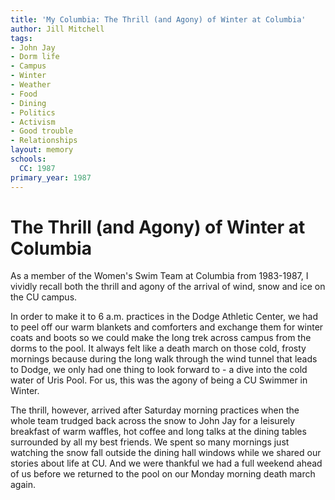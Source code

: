 ```yaml
---
title: 'My Columbia: The Thrill (and Agony) of Winter at Columbia'
author: Jill Mitchell
tags:
- John Jay
- Dorm life
- Campus
- Winter
- Weather
- Food
- Dining
- Politics
- Activism
- Good trouble
- Relationships
layout: memory
schools:
  CC: 1987
primary_year: 1987
---
```

# The Thrill (and Agony) of Winter at Columbia

As a member of the Women's Swim Team at Columbia from 1983-1987, I vividly recall both the thrill and agony of the arrival of wind, snow and ice on the CU campus.

In order to make it to 6 a.m. practices in the Dodge Athletic Center, we had to peel off our warm blankets and comforters and exchange them for winter coats and boots so we could make the long trek across campus from the dorms to the pool.  It always felt like a death march on those cold, frosty mornings because during the long walk through the wind tunnel that leads to Dodge, we only had one thing to look forward to - a dive into the cold water of Uris Pool.  For us, this was the agony of being a CU Swimmer in Winter.

The thrill, however, arrived after Saturday morning practices when the whole team trudged back across the snow to John Jay for a leisurely breakfast of warm waffles, hot coffee and long talks at the dining tables surrounded by all my best friends.  We spent so many mornings just watching the snow fall outside the dining hall windows while we shared our stories about life at CU.  And we were thankful we had a full weekend ahead of us before we returned to the pool on our Monday morning death march again.
